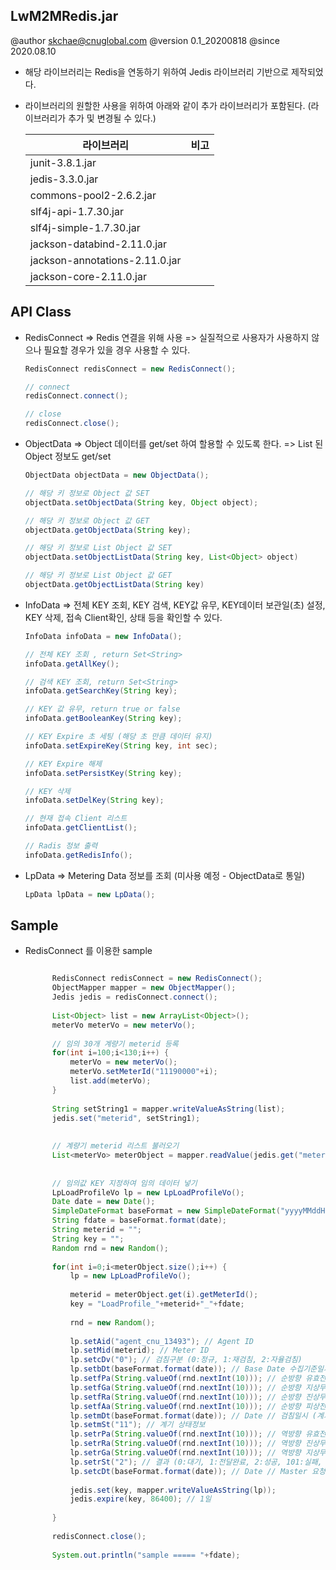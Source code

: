 ## LwM2MRedis.jar

@author skchae@cnuglobal.com
@version 0.1_20200818
@since 2020.08.10

* 해당 라이브러리는 Redis을 연동하기 위하여 Jedis 라이브러리 기반으로 제작되었다.
* 라이브러리의 원할한 사용을 위하여 아래와 같이 추가 라이브러리가 포함된다. (라이브러리가 추가 및 변경될 수 있다.)

  |라이브러리              |비고      |
  |----------------|-----------|
  |junit-3.8.1.jar||
  |jedis-3.3.0.jar||
  |commons-pool2-2.6.2.jar||
  |slf4j-api-1.7.30.jar||
  |slf4j-simple-1.7.30.jar||
  |jackson-databind-2.11.0.jar||
  |jackson-annotations-2.11.0.jar||
  |jackson-core-2.11.0.jar||


## API Class

- RedisConnect
  => Redis 연결을 위해 사용
  => 실질적으로 사용자가 사용하지 않으나 필요할 경우가 있을 경우 사용할 수 있다.
  ```java
  RedisConnect redisConnect = new RedisConnect();

  // connect
  redisConnect.connect();

  // close
  redisConnect.close();

  ```  

- ObjectData
  => Object 데이터를 get/set 하여 할용할 수 있도록 한다.
  => List 된 Object 정보도 get/set

  ```java
  ObjectData objectData = new ObjectData();

  // 해당 키 정보로 Object 값 SET
  objectData.setObjectData(String key, Object object);
  
  // 해당 키 정보로 Object 값 GET
  objectData.getObjectData(String key);

  // 해당 키 정보로 List Object 값 SET
  objectData.setObjectListData(String key, List<Object> object)
  
  // 해당 키 정보로 List Object 값 GET
  objectData.getObjectListData(String key)

  ```  
  
- InfoData
  => 전체 KEY 조회, KEY 검색, KEY값 유무, KEY데이터 보관일(초) 설정, KEY 삭제, 접속 Client확인, 상태 등을 확인할 수 있다.

  ```java
  InfoData infoData = new InfoData();
  
  // 전체 KEY 조회 , return Set<String>
  infoData.getAllKey();

  // 검색 KEY 조회, return Set<String>
  infoData.getSearchKey(String key);

  // KEY 값 유무, return true or false
  infoData.getBooleanKey(String key);
  
  // KEY Expire 초 세팅 (해당 초 만큼 데이터 유지)
  infoData.setExpireKey(String key, int sec);
  
  // KEY Expire 해제
  infoData.setPersistKey(String key);
  
  // KEY 삭제
  infoData.setDelKey(String key);
  
  // 현재 접속 Client 리스트
  infoData.getClientList();
  
  // Radis 정보 출력
  infoData.getRedisInfo();
  
  ```  
  
- LpData
  => Metering Data 정보를 조회 (미사용 예정 - ObjectData로 통일)
  ```java
  LpData lpData = new LpData();
  
  ```  
  

## Sample

- RedisConnect 를 이용한 sample

  ```java

		RedisConnect redisConnect = new RedisConnect();
		ObjectMapper mapper = new ObjectMapper();
		Jedis jedis = redisConnect.connect();
		
		List<Object> list = new ArrayList<Object>();
		meterVo meterVo = new meterVo();
		
		// 임의 30개 계량기 meterid 등록
		for(int i=100;i<130;i++) {
			meterVo = new meterVo();
			meterVo.setMeterId("11190000"+i);
			list.add(meterVo);
		}
		
		String setString1 = mapper.writeValueAsString(list);
		jedis.set("meterid", setString1);
		
		
		// 계량기 meterid 리스트 불러오기
		List<meterVo> meterObject = mapper.readValue(jedis.get("meterid"),new TypeReference<List<meterVo>>(){});
		
		
		// 임의값 KEY 지정하여 임의 데이터 넣기
		LpLoadProfileVo lp = new LpLoadProfileVo();
		Date date = new Date();
		SimpleDateFormat baseFormat = new SimpleDateFormat("yyyyMMddHHmm");
		String fdate = baseFormat.format(date);
		String meterid = "";
		String key = "";
		Random rnd = new Random();
		
		for(int i=0;i<meterObject.size();i++) {
			lp = new LpLoadProfileVo();
			
			meterid = meterObject.get(i).getMeterId();
			key = "LoadProfile_"+meterid+"_"+fdate;
			
			rnd = new Random();
			
			lp.setAid("agent_cnu_13493"); // Agent ID
			lp.setMid(meterid); // Meter ID
			lp.setcDv("0"); // 검침구분 (0:정규, 1:재검침, 2:자율검침)
			lp.setbDt(baseFormat.format(date)); // Base Date 수집기준일시
			lp.setfPa(String.valueOf(rnd.nextInt(10))); // 순방향 유효전력량
			lp.setfGa(String.valueOf(rnd.nextInt(10))); // 순방향 지상무효전력량
			lp.setfRa(String.valueOf(rnd.nextInt(10))); // 순방향 진상무효전력량
			lp.setfAa(String.valueOf(rnd.nextInt(10))); // 순방향 피상전력량
			lp.setmDt(baseFormat.format(date)); // Date // 검침일시 (계기기록시간)
			lp.setmSt("11"); // 계기 상태정보
			lp.setrPa(String.valueOf(rnd.nextInt(10))); // 역방향 유효전력량
			lp.setrRa(String.valueOf(rnd.nextInt(10))); // 역방향 진상무효전력량
			lp.setrGa(String.valueOf(rnd.nextInt(10))); // 역방향 지상무효전력량
			lp.setrSt("2"); // 결과 (0:대기, 1:전달완료, 2:성공, 101:실패, 102:미지원)
			lp.setcDt(baseFormat.format(date)); // Date // Master 요청에 대한 상세정보
	
			jedis.set(key, mapper.writeValueAsString(lp));
			jedis.expire(key, 86400); // 1일 
			
		}
		
		redisConnect.close();
		
		System.out.println("sample ===== "+fdate);
  
  ```  
